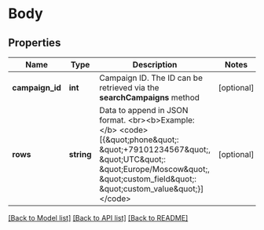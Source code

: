 # Body

## Properties
Name | Type | Description | Notes
------------ | ------------- | ------------- | -------------
**campaign_id** | **int** | Campaign ID. The ID can be retrieved via the **searchCampaigns** method | [optional] 
**rows** | **string** | Data to append in JSON format. &lt;br&gt;&lt;b&gt;Example:&lt;/b&gt; &lt;code&gt;[{\&quot;phone\&quot;: \&quot;+79101234567\&quot;, \&quot;UTC\&quot;: \&quot;Europe/Moscow\&quot;, \&quot;custom_field\&quot;: \&quot;custom_value\&quot;}]&lt;/code&gt; | [optional] 

[[Back to Model list]](../../README.md#documentation-for-models) [[Back to API list]](../../README.md#documentation-for-api-endpoints) [[Back to README]](../../README.md)

